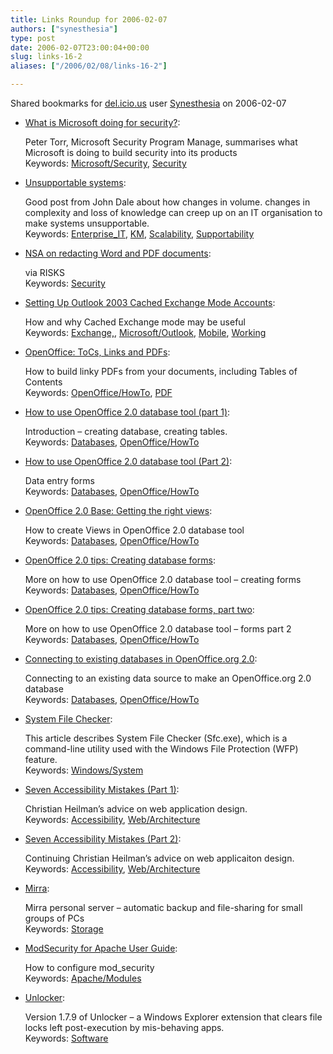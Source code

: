 ```yaml
---
title: Links Roundup for 2006-02-07
authors: ["synesthesia"]
type: post
date: 2006-02-07T23:00:04+00:00
slug: links-16-2 
aliases: ["/2006/02/08/links-16-2"]

---
```

Shared bookmarks for [del.icio.us][1] user  [Synesthesia][2] on 2006-02-07

  * [What is Microsoft doing for security?][3]:
  
    Peter Torr, Microsoft Security Program Manage, summarises what Microsoft is doing to build security into its products   
    Keywords: [Microsoft/Security][4], [Security][5]
  * [Unsupportable systems][6]:
  
    Good post from John Dale about how changes in volume. changes in complexity and loss of knowledge can creep up on an IT organisation to make systems unsupportable.   
    Keywords: [Enterprise_IT][7], [KM][8], [Scalability][9], [Supportability][10]
  * [NSA on redacting Word and PDF documents][11]:
  
    via RISKS   
    Keywords: [Security][5]
  * [Setting Up Outlook 2003 Cached Exchange Mode Accounts][12]:
  
    How and why Cached Exchange mode may be useful   
    Keywords: [Exchange,][13], [Microsoft/Outlook][14], [Mobile][15], [Working][16]
  * [OpenOffice: ToCs, Links and PDFs][17]:
  
    How to build linky PDFs from your documents, including Tables of Contents   
    Keywords: [OpenOffice/HowTo][18], [PDF][19]
  * [How to use OpenOffice 2.0 database tool (part 1)][20]:
  
    Introduction &#8211; creating database, creating tables.   
    Keywords: [Databases][21], [OpenOffice/HowTo][18]
  * [How to use OpenOffice 2.0 database tool (Part 2)][22]:
  
    Data entry forms   
    Keywords: [Databases][21], [OpenOffice/HowTo][18]
  * [OpenOffice 2.0 Base: Getting the right views][23]:
  
    How to create Views in OpenOffice 2.0 database tool   
    Keywords: [Databases][21], [OpenOffice/HowTo][18]
  * [OpenOffice 2.0 tips: Creating database forms][24]:
  
    More on how to use OpenOffice 2.0 database tool &#8211; creating forms   
    Keywords: [Databases][21], [OpenOffice/HowTo][18]
  * [OpenOffice 2.0 tips: Creating database forms, part two][25]:
  
    More on how to use OpenOffice 2.0 database tool &#8211; forms part 2   
    Keywords: [Databases][21], [OpenOffice/HowTo][18]

<!--more-->

  * [Connecting to existing databases in OpenOffice.org 2.0][26]:
  
    Connecting to an existing data source to make an OpenOffice.org 2.0 database   
    Keywords: [Databases][21], [OpenOffice/HowTo][18]
  * [System File Checker][27]:
  
    This article describes System File Checker (Sfc.exe), which is a command-line utility used with the Windows File Protection (WFP) feature.   
    Keywords: [Windows/System][28]
  * [Seven Accessibility Mistakes (Part 1)][29]:
  
    Christian Heilman&#8217;s advice on web application design.   
    Keywords: [Accessibility][30], [Web/Architecture][31]
  * [Seven Accessibility Mistakes (Part 2)][32]:
  
    Continuing Christian Heilman&#8217;s advice on web applicaiton design.   
    Keywords: [Accessibility][30], [Web/Architecture][31]
  * [Mirra][33]:
  
    Mirra personal server &#8211; automatic backup and file-sharing for small groups of PCs   
    Keywords: [Storage][34]
  * [ModSecurity for Apache User Guide][35]:
  
    How to configure mod_security   
    Keywords: [Apache/Modules][36]
  * [Unlocker][37]:
  
    Version 1.7.9 of Unlocker &#8211; a Windows Explorer extension that clears file locks left post-execution by mis-behaving apps.   
    Keywords: [Software][38]

 [1]: https://del.icio.us/
 [2]: https://del.icio.us/synesthesia
 [3]: https://blogs.msdn.com/ptorr/archive/2005/08/16/452453.aspx "https://blogs.msdn.com/ptorr/archive/2005/08/16/452453.aspx"
 [4]: https://del.icio.us/synesthesia/Microsoft/Security
 [5]: https://del.icio.us/synesthesia/Security
 [6]: https://blogs.warwick.ac.uk/johndale/entry/unsupportable_systems/ "https://blogs.warwick.ac.uk/johndale/entry/unsupportable_systems/"
 [7]: https://del.icio.us/synesthesia/Enterprise_IT
 [8]: https://del.icio.us/synesthesia/KM
 [9]: https://del.icio.us/synesthesia/Scalability
 [10]: https://del.icio.us/synesthesia/Supportability
 [11]: https://catless.ncl.ac.uk/Risks/24.15.html#subj2 "https://catless.ncl.ac.uk/Risks/24.15.html#subj2"
 [12]: https://office.microsoft.com/en-us/assistance/HA011402591033.aspx "https://office.microsoft.com/en-us/assistance/HA011402591033.aspx"
 [13]: https://del.icio.us/synesthesia/Exchange,
 [14]: https://del.icio.us/synesthesia/Microsoft/Outlook
 [15]: https://del.icio.us/synesthesia/Mobile
 [16]: https://del.icio.us/synesthesia/Working
 [17]: https://openoffice.blogs.com/openoffice/2006/01/think_pdf_openo.html "https://openoffice.blogs.com/openoffice/2006/01/think_pdf_openo.html"
 [18]: https://del.icio.us/synesthesia/OpenOffice/HowTo
 [19]: https://del.icio.us/synesthesia/PDF
 [20]: https://searchopensource.techtarget.com/tip/1,289483,sid39_gci1148271,00.html "https://searchopensource.techtarget.com/tip/1,289483,sid39_gci1148271,00.html"
 [21]: https://del.icio.us/synesthesia/Databases
 [22]: https://searchopensource.techtarget.com/tip/1,289483,sid39_gci1148277,00.html "https://searchopensource.techtarget.com/tip/1,289483,sid39_gci1148277,00.html"
 [23]: https://searchopensource.techtarget.com/tip/1,289483,sid39_gci1149900,00.html "https://searchopensource.techtarget.com/tip/1,289483,sid39_gci1149900,00.html"
 [24]: https://searchopensource.techtarget.com/tip/1,289483,sid39_gci1151013,00.html "https://searchopensource.techtarget.com/tip/1,289483,sid39_gci1151013,00.html"
 [25]: https://searchopensource.techtarget.com/tip/1,289483,sid39_gci1151015,00.html "https://searchopensource.techtarget.com/tip/1,289483,sid39_gci1151015,00.html"
 [26]: https://searchopensource.techtarget.com/tip/1,289483,sid39_gci1162261,00.html "https://searchopensource.techtarget.com/tip/1,289483,sid39_gci1162261,00.html"
 [27]: https://support.microsoft.com/kb/310747/en-us "https://support.microsoft.com/kb/310747/en-us"
 [28]: https://del.icio.us/synesthesia/Windows/System
 [29]: https://www.digital-web.com/articles/seven_accessibility_mistakes_part_1/ "https://www.digital-web.com/articles/seven_accessibility_mistakes_part_1/"
 [30]: https://del.icio.us/synesthesia/Accessibility
 [31]: https://del.icio.us/synesthesia/Web/Architecture
 [32]: https://www.digital-web.com/articles/seven_accessibility_mistakes_part_2/ "https://www.digital-web.com/articles/seven_accessibility_mistakes_part_2/"
 [33]: https://www.mirra.com/product/ "https://www.mirra.com/product/"
 [34]: https://del.icio.us/synesthesia/Storage
 [35]: https://www.modsecurity.org/documentation/modsecurity-apache-manual-1.9.2.html "https://www.modsecurity.org/documentation/modsecurity-apache-manual-1.9.2.html"
 [36]: https://del.icio.us/synesthesia/Apache/Modules
 [37]: https://www.neowin.net/index.php?act=view&id=32242 "https://www.neowin.net/index.php?act=view&id=32242"
 [38]: https://del.icio.us/synesthesia/Software